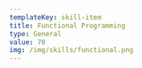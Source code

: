 ```yaml
---
templateKey: skill-item
title: Functional Programming
type: General
value: 70
img: /img/skills/functional.png
---
```


